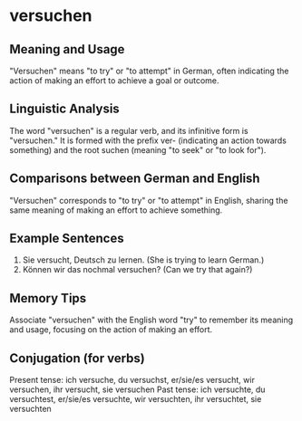 # versuchen
## Meaning and Usage
"Versuchen" means "to try" or "to attempt" in German, often indicating the action of making an effort to achieve a goal or outcome.
## Linguistic Analysis
The word "versuchen" is a regular verb, and its infinitive form is "versuchen." It is formed with the prefix ver- (indicating an action towards something) and the root suchen (meaning "to seek" or "to look for").
## Comparisons between German and English
"Versuchen" corresponds to "to try" or "to attempt" in English, sharing the same meaning of making an effort to achieve something.
## Example Sentences
1. Sie versucht, Deutsch zu lernen. (She is trying to learn German.)
2. Können wir das nochmal versuchen? (Can we try that again?)
## Memory Tips
Associate "versuchen" with the English word "try" to remember its meaning and usage, focusing on the action of making an effort.
## Conjugation (for verbs)
Present tense: ich versuche, du versuchst, er/sie/es versucht, wir versuchen, ihr versucht, sie versuchen
Past tense: ich versuchte, du versuchtest, er/sie/es versuchte, wir versuchten, ihr versuchtet, sie versuchten